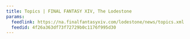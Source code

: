 ```yaml
---
title: Topics | FINAL FANTASY XIV, The Lodestone
params:
  feedlink: https://na.finalfantasyxiv.com/lodestone/news/topics.xml
  feedid: 4f26a363df73f72729b0c1176f995d30
---
```

